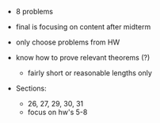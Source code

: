 - 8 problems
- final is focusing on content after midterm
- only choose problems from HW
- know how to prove relevant theorems (?)
    - fairly short or reasonable lengths only

- Sections:
    - 26, 27, 29, 30, 31
    - focus on hw's 5-8
